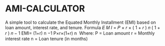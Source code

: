 # AMI-CALCULATOR
A simple tool to calculate the Equated Monthly Installment (EMI) based on loan amount, interest rate, and tenure.  Formula 𝐸 𝑀 𝐼 = 𝑃 × 𝑟 × ( 1 + 𝑟 ) 𝑛 ( 1 + 𝑟 ) 𝑛 − 1 EMI=  (1+r)  n  −1 P×r×(1+r)  n   ​   Where:  P = Loan amount r = Monthly interest rate n = Loan tenure (in months)
